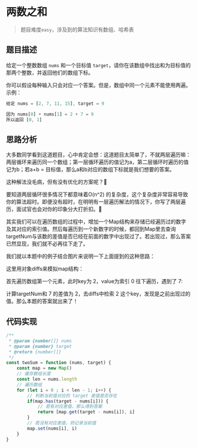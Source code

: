 # 两数之和

> 题目难度`easy`，涉及到的算法知识有数组、哈希表

## 题目描述
给定一个整数数组 `nums`  和一个目标值 `target`，请你在该数组中找出和为目标值的那两个整数，并返回他们的数组下标。

你可以假设每种输入只会对应一个答案。但是，数组中同一个元素不能使用两遍。
示例：
```javascript
给定 nums = [2, 7, 11, 15], target = 9

因为 nums[0] + nums[1] = 2 + 7 = 9
所以返回 [0, 1]
```
## 思路分析
大多数同学看到这道题目，心中肯定会想：这道题目太简单了，不就两层遍历嘛：两层循环来遍历同一个数组；第一层循环遍历的值记为a，第二层循环时遍历的值记为b；若a+b = 目标值，那么a和b对应的数组下标就是我们想要的答案。

这种解法没毛病，但有没有优化的方案呢？🤔

要知道两层循环很多情况下都意味着O(n^2) 的复杂度，这个复杂度非常容易导致你的算法超时。即便没有超时，在明明有一层遍历解法的情况下，你写了两层遍历，面试官也会对你的印象分大打折扣。🤒

其实我们可以在遍历数组的过程中，增加一个Map结构来存储已经遍历过的数字及其对应的索引值。然后每遍历到一个新数字的时候，都回到Map里去查询targetNum与该数的差值是否已经在前面的数字中出现过了。若出现过，那么答案已然显现，我们就不必再往下走了。

我们就以本题中的例子结合图片来说明一下上面提到的这种思路：

这里用对象diffs来模拟map结构：

首先遍历数组第一个元素，此时key为 2，value为索引 0
往下遍历，遇到了 7:

计算targetNum和 7 的差值为 2，去diffs中检索 2 这个key，发现是之前出现过的值。那么本题的答案就出来了！

## 代码实现

```javascript
/**
 * @param {number[]} nums
 * @param {number} target
 * @return {number[]}
 */
const twoSum = function (nums, target) {
    const map = new Map()
    // 缓存数组长度
    const len = nums.length
    // 遍历数组
    for (let i = 0 ; i < len - 1; i++) {
        // 判断当前值对应的 target 差值是否存在
        if(map.has(target - nums[i])) {
            // 若有对应差值，那么得到答案
            return [map.get(target - nums[i]), i]
        }
        // 若没有对应差值，则记录当前值
        map.set(nums[i], i)
    }
}
```